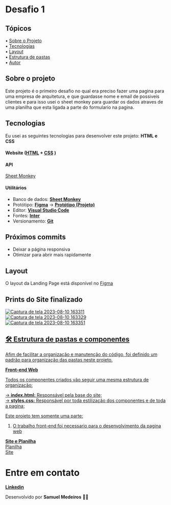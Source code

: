 # Desafio 1

## Tópicos

<div>
 • <a href="#-sobre-o-projeto">Sobre o Projeto</a> </br>
 • <a href="#-tecnologias">Tecnologias</a> </br>
 • <a href="#-layout">Layout</a> </br>
 • <a href="#-estrutura-de-pastas">Estrutura de pastas</a> </br>
 • <a href="#-autor">Autor</a> </br>
</div>

## Sobre o projeto

Este projeto é o primeiro desafio no qual era preciso fazer uma pagina para uma empresa de arquitetura, e que guardasse nome e email de possiveis clientes e para isso usei o sheet monkey para guardar os dados atraves de uma planilha que esta ligada a parte do formulario na pagina.

## Tecnologias

Eu usei as seguintes tecnologias para desenvolver este projeto: **HTML e CSS**
#### **Website** ([HTML](https://html.com/) + [CSS](https://pt.wikipedia.org/wiki/Cascading_Style_Sheets) ) 

#### **API** 
[Sheet Monkey](https://api.sheetmonkey.io/form/cUihEvgYnbmnc58Q4sCGmB)

#### **Utilitários**
- Banco de dados: **[Sheet Monkey](https://api.sheetmonkey.io/form/cUihEvgYnbmnc58Q4sCGmB)**
- Protótipo: **[Figma](https://www.figma.com/)** → **[Protótipo (Projeto)](https://www.figma.com/file/0FRiZbs30dfSniazKiM1rM/Desafio-1---Desenvolva-uma-Landing-Page?node-id=1%3A3&mode=dev)**
- Editor: **[Visual Studio Code](https://code.visualstudio.com/)** 
- Fontes: **[Inter](https://fonts.google.com/specimen/Inter?query=inter)**
- Versionamento: **[Git](https://git-scm.com)**

## Próximos commits
- Deixar a página responsiva
- Otimizar para abrir mais rapidamente


## Layout

O layout da Landing Page está disponível no [Figma](https://www.figma.com/file/0FRiZbs30dfSniazKiM1rM/Desafio-1---Desenvolva-uma-Landing-Page?node-id=1%3A3&mode=dev)

## Prints do Site finalizado
<a href="https://www.figma.com/file/0FRiZbs30dfSniazKiM1rM/Desafio-1---Desenvolva-uma-Landing-Page?node-id=1%3A3&mode=dev">

![Captura de tela 2023-08-10 163311](https://github.com/S4MUE11/Desafio-1-DNC/assets/141192195/574b24b3-c857-4e0c-8c11-a4a5a7a74cf4)
![Captura de tela 2023-08-10 163329](https://github.com/S4MUE11/Desafio-1-DNC/assets/141192195/63cd1198-1d2f-4ab8-bb1c-c3d1f1f19d31)
![Captura de tela 2023-08-10 163351](https://github.com/S4MUE11/Desafio-1-DNC/assets/141192195/98c0d951-f471-4bb1-a381-dd4387bface8)


## 🛠 Estrutura de pastas e componentes

Afim de facilitar a organização e manutenção do código, foi definido um padrão para organização das pastas neste projeto.

**Front-end Web**

Todos os componentes criados vão seguir uma mesma estrutura de organização: <br>

→ **index.html:** Responsável pela base do site; <br />
→ **styles.css:** Responsável por toda estilização dos componentes e de toda a pagina; <br />


Este projeto tem somente uma parte:

1. O trabalho front-end foi necessario para o desenvolvimento da pagina web

**Site e Planilha**   
[Planilha](https://docs.google.com/spreadsheets/d/1sXcO_VqtaPH-yhJuSUJW3msZdrgwL2xtBZw6E8nAT6k/edit#gid=0) <br>
[Site](https://desafio-1-dnc-samuell.netlify.app)

# Entre em contato

**[Linkedin](https://www.linkedin.com/in/samuel-medeiros-548378236/)**

Desenvolvido por **Samuel Medeiros** 👋🏻
